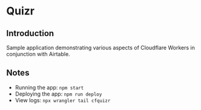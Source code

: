 # Quizr

## Introduction

Sample application demonstrating various aspects of Cloudflare Workers in conjunction with Airtable.

## Notes

* Running the app: `npm start`
* Deploying the app: `npm run deploy`
* View logs: `npx wrangler tail cfquizr`
